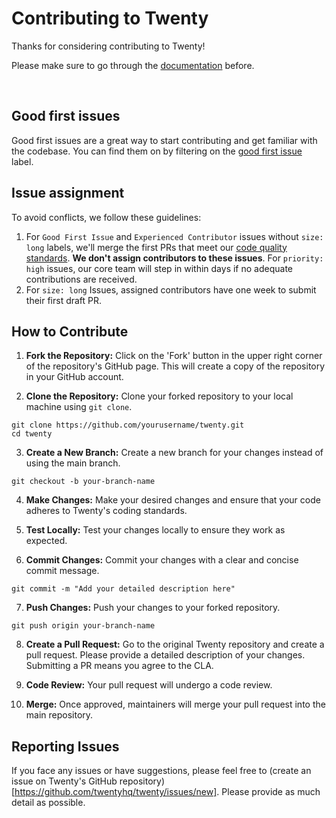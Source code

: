 # Contributing to Twenty

Thanks for considering contributing to Twenty! 

Please make sure to go through the [documentation](https://docs.twenty.com) before. 

<br>


## Good first issues

Good first issues are a great way to start contributing and get familiar with the codebase. You can find them on by filtering on the [good first issue](https://github.com/twentyhq/twenty/labels/good%20first%20issue) label. 

## Issue assignment

To avoid conflicts, we follow these guidelines:

1. For `Good First Issue` and `Experienced Contributor` issues without `size: long` labels, we'll merge the first PRs that meet our [code quality standards](https://twenty.com/developers). **We don't assign contributors to these issues**. For `priority: high` issues, our core team will step in within days if no adequate contributions are received.
2. For `size: long` Issues, assigned contributors have one week to submit their first draft PR.

## How to Contribute

1. **Fork the Repository:** Click on the 'Fork' button in the upper right corner of the repository's GitHub page. This will create a copy of the repository in your GitHub account.

2. **Clone the Repository:** Clone your forked repository to your local machine using `git clone`.

```shell
git clone https://github.com/yourusername/twenty.git
cd twenty
```

3. **Create a New Branch:** Create a new branch for your changes instead of using the main branch.

```shell
git checkout -b your-branch-name
```

4. **Make Changes:** Make your desired changes and ensure that your code adheres to Twenty's coding standards.


5. **Test Locally:** Test your changes locally to ensure they work as expected.


6. **Commit Changes:** Commit your changes with a clear and concise commit message.

```shell
git commit -m "Add your detailed description here"
```

7. **Push Changes:** Push your changes to your forked repository.

```shell
git push origin your-branch-name
```

8. **Create a Pull Request:** Go to the original Twenty repository and create a pull request. Please provide a detailed description of your changes. Submitting a PR means you agree to the CLA.

9. **Code Review:** Your pull request will undergo a code review.

10. **Merge:** Once approved, maintainers will merge your pull request into the main repository.



## Reporting Issues

If you face any issues or have suggestions, please feel free to (create an issue on Twenty's GitHub repository)[https://github.com/twentyhq/twenty/issues/new]. Please provide as much detail as possible.
